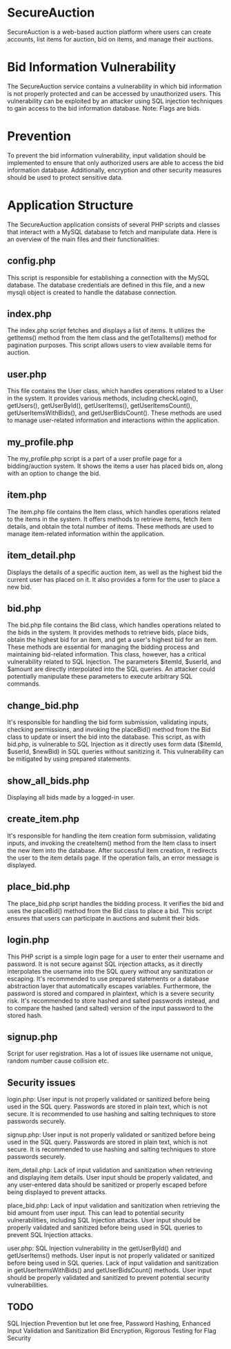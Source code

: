 # SecureAuction
SecureAuction is a web-based auction platform where users can create accounts, list items for auction, bid on items, and manage their auctions.

# Bid Information Vulnerability
The SecureAuction service contains a vulnerability in which bid information is not properly protected and can be accessed by unauthorized users. This vulnerability can be exploited by an attacker using SQL injection techniques to gain access to the bid information database. Note: Flags are bids.

# Prevention
To prevent the bid information vulnerability, input validation should be implemented to ensure that only authorized users are able to access the bid information database. Additionally, encryption and other security measures should be used to protect sensitive data.

# Application Structure
The SecureAuction application consists of several PHP scripts and classes that interact with a MySQL database to fetch and manipulate data. Here is an overview of the main files and their functionalities:

## config.php
This script is responsible for establishing a connection with the MySQL database. The database credentials are defined in this file, and a new mysqli object is created to handle the database connection.

## index.php
The index.php script fetches and displays a list of items. It utilizes the getItems() method from the Item class and the getTotalItems() method for pagination purposes. This script allows users to view available items for auction.

## user.php
This file contains the User class, which handles operations related to a User in the system. It provides various methods, including checkLogin(), getUsers(), getUserById(), getUserItems(), getUserItemsCount(), getUserItemsWithBids(), and getUserBidsCount(). These methods are used to manage user-related information and interactions within the application.

## my_profile.php
The my_profile.php script is a part of a user profile page for a bidding/auction system. It shows the items a user has placed bids on, along with an option to change the bid.

## item.php
The item.php file contains the Item class, which handles operations related to the items in the system. It offers methods to retrieve items, fetch item details, and obtain the total number of items. These methods are used to manage item-related information within the application.

## item_detail.php
Displays the details of a specific auction item, as well as the highest bid the current user has placed on it. It also provides a form for the user to place a new bid.

## bid.php
The bid.php file contains the Bid class, which handles operations related to the bids in the system. It provides methods to retrieve bids, place bids, obtain the highest bid for an item, and get a user's highest bid for an item. These methods are essential for managing the bidding process and maintaining bid-related information. This class, however, has a critical vulnerability related to SQL Injection. The parameters $itemId, $userId, and $amount are directly interpolated into the SQL queries. An attacker could potentially manipulate these parameters to execute arbitrary SQL commands.

## change_bid.php
It's responsible for handling the bid form submission, validating inputs, checking permissions, and invoking the placeBid() method from the Bid class to update or insert the bid into the database. This script, as with bid.php, is vulnerable to SQL Injection as it directly uses form data ($itemId, $userId, $newBid) in SQL queries without sanitizing it. This vulnerability can be mitigated by using prepared statements.

## show_all_bids.php
Displaying all bids made by a logged-in user.

## create_item.php
 It's responsible for handling the item creation form submission, validating inputs, and invoking the createItem() method from the Item class to insert the new item into the database. After successful item creation, it redirects the user to the item details page. If the operation fails, an error message is displayed. 

## place_bid.php
The place_bid.php script handles the bidding process. It verifies the bid and uses the placeBid() method from the Bid class to place a bid. This script ensures that users can participate in auctions and submit their bids.

## login.php
This PHP script is a simple login page for a user to enter their username and password. It is not secure against SQL injection attacks, as it directly interpolates the username into the SQL query without any sanitization or escaping. It's recommended to use prepared statements or a database abstraction layer that automatically escapes variables. Furthermore, the password is stored and compared in plaintext, which is a severe security risk. It's recommended to store hashed and salted passwords instead, and to compare the hashed (and salted) version of the input password to the stored hash.

## signup.php
Script for user registration. Has a lot of issues like username not unique, random number cause collision etc.

## Security issues
login.php:
User input is not properly validated or sanitized before being used in the SQL query. Passwords are stored in plain text, which is not secure. It is recommended to use hashing and salting techniques to store passwords securely.

signup.php:
User input is not properly validated or sanitized before being used in the SQL query. Passwords are stored in plain text, which is not secure. It is recommended to use hashing and salting techniques to store passwords securely.

item_detail.php:
Lack of input validation and sanitization when retrieving and displaying item details. User input should be properly validated, and any user-entered data should be sanitized or properly escaped before being displayed to prevent attacks.

place_bid.php:
Lack of input validation and sanitization when retrieving the bid amount from user input. This can lead to potential security vulnerabilities, including SQL Injection attacks. User input should be properly validated and sanitized before being used in SQL queries to prevent SQL Injection attacks.

user.php:
SQL Injection vulnerability in the getUserById() and getUserItems() methods. User input is not properly validated or sanitized before being used in SQL queries. Lack of input validation and sanitization in getUserItemsWithBids() and getUserBidsCount() methods. User input should be properly validated and sanitized to prevent potential security vulnerabilities.

## TODO
SQL Injection Prevention but let one free, Password Hashing, Enhanced Input Validation and Sanitization
Bid Encryption, Rigorous Testing for Flag Security



